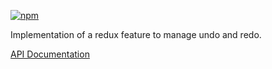 [![npm](https://img.shields.io/npm/v/@acoustic-content-sdk/redux-feature-undo.svg?style=flat-square)](https://www.npmjs.com/package/@acoustic-content-sdk/redux-feature-undo)

Implementation of a redux feature to manage undo and redo.

[API Documentation](./markdown/redux-feature-undo.md)
